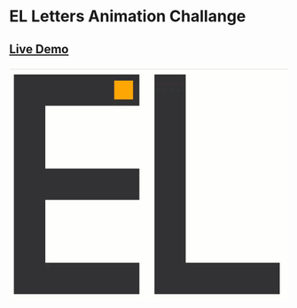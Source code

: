 # EL Letters Animation Challange
## [Live Demo](https://aouadyoucef.github.io/EL-Letters-Animation-Challange/)
![](assets/el-letters-animation.gif)
